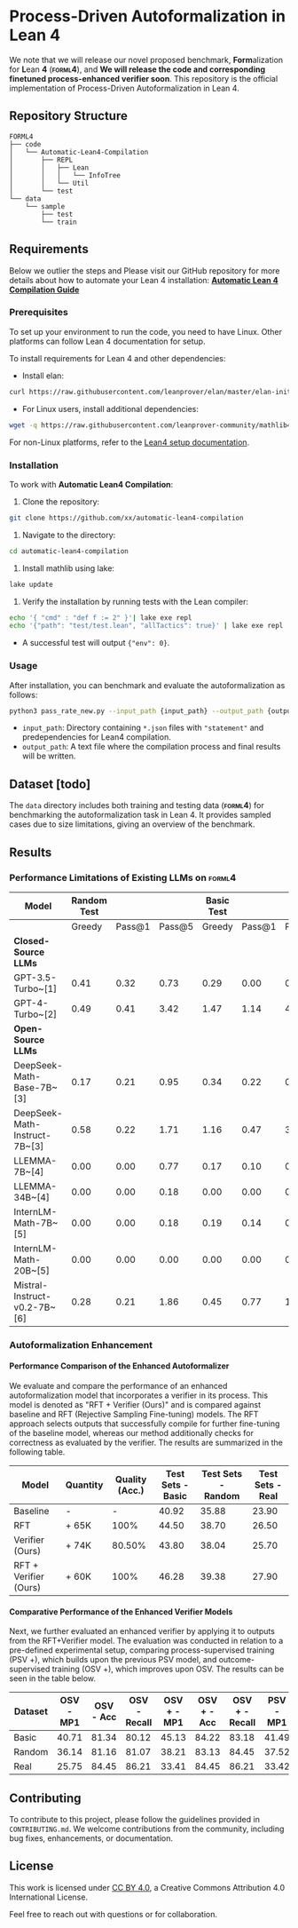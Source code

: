 # Process-Driven Autoformalization in Lean 4

We note that we will release our novel proposed benchmark, **Form**alization for **L**ean **4** (**<span style="font-variant: small-caps;">forml4</span>**), and **We will release the code and corresponding finetuned process-enhanced verifier soon**. This repository is the official implementation of Process-Driven Autoformalization in Lean 4.



## Repository Structure

```
FORML4
├── code
│   └── Automatic-Lean4-Compilation
│       ├── REPL
│       │   ├── Lean
│       │   │   └── InfoTree
│       │   └── Util
│       └── test
└── data
    └── sample
        ├── test
        └── train
```



## Requirements



Below we outlier the steps and Please visit our GitHub repository for more details about  how to automate your Lean 4 installation: [**Automatic Lean 4 Compilation Guide**](https://github.com/rookie-joe/automatic-lean4-compilation)



### Prerequisites

To set up your environment to run the code, you need to have Linux. Other platforms can follow Lean 4 documentation for setup.

To install requirements for Lean 4 and other dependencies:

- Install elan:



```bash
curl https://raw.githubusercontent.com/leanprover/elan/master/elan-init.sh -sSf | sh
```

- For Linux users, install additional dependencies:



```bash
wget -q https://raw.githubusercontent.com/leanprover-community/mathlib4/master/scripts/install_debian.sh && bash install_debian.sh ; rm -f install_debian.sh && source ~/.profile
```

For non-Linux platforms, refer to the [Lean4 setup documentation](https://lean-lang.org/lean4/doc/setup.html).



### Installation

To work with **Automatic Lean4 Compilation**:

1. Clone the repository:



```bash
git clone https://github.com/xx/automatic-lean4-compilation
```

1. Navigate to the directory:



```bash
cd automatic-lean4-compilation
```

1. Install mathlib using lake:



```bash
lake update
```

1. Verify the installation by running tests with the Lean compiler:



```bash
echo '{ "cmd" : "def f := 2" }'| lake exe repl
echo '{"path": "test/test.lean", "allTactics": true}' | lake exe repl
```

- A successful test will output `{"env": 0}`.



### Usage

After installation, you can benchmark and evaluate the autoformalization as follows:

```bash
python3 pass_rate_new.py --input_path {input_path} --output_path {output_path}
```

- `input_path`: Directory containing `*.json` files with `"statement"` and predependencies for Lean4 compilation.
- `output_path`: A text file where the compilation process and final results will be written.



## Dataset [todo]

The `data` directory includes both training and testing data (**<span style="font-variant: small-caps;">forml4</span>**) for benchmarking the autoformalization task in Lean 4. It provides sampled cases due to size limitations, giving an overview of the benchmark.



## Results

### Performance Limitations of Existing LLMs on **<span style="font-variant: small-caps;">forml4</span>**

| **Model**                     | **Random Test** |        |        | **Basic Test** |        |        | **Real Test** |        |        |
| ----------------------------- | --------------- | ------ | ------ | -------------- | ------ | ------ | ------------- | ------ | ------ |
|                               | Greedy          | Pass@1 | Pass@5 | Greedy         | Pass@1 | Pass@5 | Greedy        | Pass@1 | Pass@5 |
| **Closed-Source LLMs**        |                 |        |        |                |        |        |               |        |        |
| GPT-3.5-Turbo~[1]             | 0.41            | 0.32   | 0.73   | 0.29           | 0.00   | 0.66   | 5.10          | 3.80   | 17.00  |
| GPT-4-Turbo~[2]               | 0.49            | 0.41   | 3.42   | 1.47           | 1.14   | 4.38   | 10.20         | 8.70   | 25.10  |
| **Open-Source LLMs**          |                 |        |        |                |        |        |               |        |        |
| DeepSeek-Math-Base-7B~[3]     | 0.17            | 0.21   | 0.95   | 0.34           | 0.22   | 0.81   | 0.00          | 0.00   | 0.00   |
| DeepSeek-Math-Instruct-7B~[3] | 0.58            | 0.22   | 1.71   | 1.16           | 0.47   | 3.04   | 0.30          | 1.60   | 5.30   |
| LLEMMA-7B~[4]                 | 0.00            | 0.00   | 0.77   | 0.17           | 0.10   | 0.45   | 0.00          | 0.00   | 0.00   |
| LLEMMA-34B~[4]                | 0.00            | 0.00   | 0.18   | 0.00           | 0.00   | 0.00   | 0.00          | 0.00   | 0.00   |
| InternLM-Math-7B~[5]          | 0.00            | 0.00   | 0.18   | 0.19           | 0.14   | 0.26   | 1.10          | 1.00   | 3.70   |
| InternLM-Math-20B~[5]         | 0.00            | 0.00   | 0.00   | 0.00           | 0.00   | 0.00   | 0.20          | 0.70   | 2.30   |
| Mistral-Instruct-v0.2-7B~[6]  | 0.28            | 0.21   | 1.86   | 0.45           | 0.77   | 1.82   | 0.30          | 0.50   | 1.90   |



### Autoformalization Enhancement

#### Performance Comparison of the Enhanced Autoformalizer

We evaluate and compare the performance of an enhanced autoformalization model that incorporates a verifier in its process. This model is denoted as "RFT + Verifier (Ours)" and is compared against baseline and RFT (Rejective Sampling Fine-tuning) models. The RFT approach selects outputs that successfully compile for further fine-tuning of the baseline model, whereas our method additionally checks for correctness as evaluated by the verifier. The results are summarized in the following table.

| Model                 | Quantity | Quality (Acc.) | Test Sets - Basic | Test Sets - Random | Test Sets - Real |
| --------------------- | -------- | -------------- | ----------------- | ------------------ | ---------------- |
| Baseline              | -        | -              | 40.92             | 35.88              | 23.90            |
| RFT                   | + 65K    | 100%           | 44.50             | 38.70              | 26.50            |
| Verifier (Ours)       | + 74K    | 80.50%         | 43.80             | 38.04              | 25.70            |
| RFT + Verifier (Ours) | + 60K    | 100%           | 46.28             | 39.38              | 27.90            |





#### Comparative Performance of the Enhanced Verifier Models

Next, we further evaluated an enhanced verifier by applying it to outputs from the RFT+Verifier model. The evaluation was conducted in relation to a pre-defined experimental setup, comparing process-supervised training (PSV +), which builds upon the previous PSV model, and outcome-supervised training (OSV +), which improves upon OSV. The results can be seen in the table below.

| Dataset | OSV - MP1 | OSV - Acc | OSV - Recall | OSV + - MP1 | OSV + - Acc | OSV + - Recall | PSV - MP1 | PSV - Acc | PSV - Recall | PSV + - MP1 | PSV + - Acc | PSV + - Recall |
| ------- | --------- | --------- | ------------ | ----------- | ----------- | -------------- | --------- | --------- | ------------ | ----------- | ----------- | -------------- |
| Basic   | 40.71     | 81.34     | 80.12        | 45.13       | 84.22       | 83.18          | 41.49     | 84.59     | 82.73        | 47.30       | 89.14       | 94.17          |
| Random  | 36.14     | 81.16     | 81.07        | 38.21       | 83.13       | 84.45          | 37.52     | 84.68     | 83.47        | 44.32       | 84.20       | 93.70          |
| Real    | 25.75     | 84.45     | 86.21        | 33.41       | 84.45       | 86.21          | 33.42     | 84.34     | 81.08        | 45.10       | 94.18       | 89.31          |



## Contributing

To contribute to this project, please follow the guidelines provided in `CONTRIBUTING.md`. We welcome contributions from the community, including bug fixes, enhancements, or documentation.



## License

This work is licensed under [CC BY 4.0](https://creativecommons.org/licenses/by/4.0/), a Creative Commons Attribution 4.0 International License.

Feel free to reach out with questions or for collaboration.
